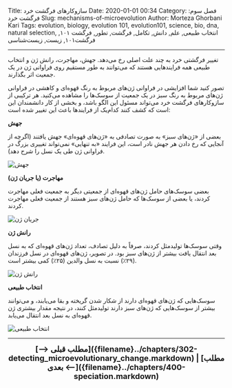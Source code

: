 Title: سازوکارهای فرگشت خرد
Date: 2020-01-01 00:34
Category: فصل سوم: فرگشت خرد
Slug: mechanisms-of-microevolution
Author: Morteza Ghorbani Kari
Tags: evolution, biology, evolution 101, evolution101, science, bio, dna, natural selection, انتخاب طبیعی, علم, دانش, تکامل, فرگشت, تطور, فرگشت ۱۰۱, فرگشت۱۰۱, زیست, زیست‌شناسی

------
تغییر فرگشتی خرد به چند علت اصلی رخ می‌دهد. جهش، مهاجرت، رانش ژن و انتخاب طبیعی همه فرایند‌هایی هستند که می‌توانند به طور مستقیم روی فراوانی ژن در یک جمعیت اثر بگذارند.

تصور کنید شما افزایشی در فراوانی ژن‌های مربوط به رنگ قهوه‌ای و کاهشی در فراوانی ژن‌های مربوط به رنگ سبز در یک جمعیت از سوسک‌ها را مشاهده می‌کنید. هر ترکیبی از سازوکارهای فرگشت خرد می‌تواند مسئول این الگو باشد، و بخشی از کار دانشمندان این است که کشف کنند کدام‌یک از فرایندها باعث این تغییر شده است:

**جهش**

بعضی از «ژن‌های سبز» به صورت تصادفی به «ژن‌های قهوه‌ای» جهش یافتند (اگرچه از آنجایی که رخ دادن هر جهش نادر است، این فرایند «به تنهایی» نمی‌تواند تغییری بزرگ در فراوانی ژن طی یک نسل را شرح دهد).

![جهش]({static}/images/39-1.gif)

**مهاجرت (یا جریان ژن)**

بعضی سوسک‌های حامل ژن‌های قهوه‌ای از جمعیتی دیگر به جمعیت فعلی مهاجرت کردند، یا بعضی از سوسک‌ها که حامل ژن‌های سبز هستند از جمعیت فعلی مهاجرت کردند.

![جریان ژن]({static}/images/39-2.gif)

**رانش ژن**

وقتی سوسک‌ها تولیدمثل کردند، صرفاً به دلیل تصادف، تعداد ژن‌های قهوه‌ای که به نسل بعد انتقال یافت بیشتر از ژن‌های سبز بود. در تصویر، ژن‌های قهوه‌ای در نسل فرزندان (۲۹٪) نسبت به نسل والدین (۲۵٪) کمی بیشتر است.

![رانش ژن]({static}/images/39-3.gif)

**انتخاب طبیعی**

سوسک‌هایی که ژن‌های قهوه‌ای دارند از شکار شدن گریخته و بقا می‌یابند، و می‌توانند بیشتر از سوسک‌هایی که ژن‌های سبز دارند تولیدمثل کنند، در نتیجه مقدار بیشتری ژن قهوه‌ای به نسل بعد انتقال می‌یابد.

![انتخاب طبیعی]({static}/images/39-4.gif)

------
<center>
    <font size="4">
        <b>
            [⟶ مطلب قبلی]({filename}../chapters/302-detecting_microevolutionary_change.markdown) | [مطلب بعدی ⟵]({filename}../chapters/400-speciation.markdown) 
        </b>
    </font>
</center>
